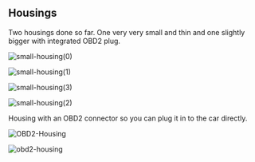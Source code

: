 ## Housings

Two housings done so far. One very very small and thin and one slightly bigger with integrated OBD2 plug.

![small-housing(0)](https://user-images.githubusercontent.com/32169384/138956886-f83ddebf-1960-4e5f-990a-a6d5ac4cba14.jpg)

![small-housing(1)](https://user-images.githubusercontent.com/32169384/138956907-5b824772-4a7d-4e6e-83ae-9dbffd630f16.jpg)

![small-housing(3)](https://user-images.githubusercontent.com/32169384/138956928-8b44a92c-3336-4f66-8bfb-3b2ae9432360.jpg)

![small-housing(2)](https://user-images.githubusercontent.com/32169384/138956945-97b0403a-e5a8-471f-bc6c-01ba239a281d.jpg)

Housing with an OBD2 connector so you can plug it in to the car directly.  

![OBD2-Housing](https://user-images.githubusercontent.com/32169384/140081608-a48d3b9e-b23d-41fb-9799-9375ab30df4c.png)

![obd2-housing](https://user-images.githubusercontent.com/32169384/140200924-7a984086-0ae9-484c-a3be-c7f4458d033f.png)
